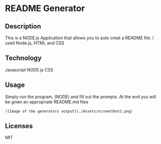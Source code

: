 # README Generator
  ## Description
  This is a NODE.js Application that allows you to auto creat a README file. I used Node.js, HTML and CSS

  ## Technology
  Javascript
  NODE.js
  CSS
    
  ## Usage
  Simply run the program, (NODE) and fill out the prompts. At the end you will be given an appropriate README.md files
  
    ![Image of the generators output](./Assets/screenShot1.png)
       
  ## Licenses
  MIT
  

